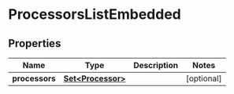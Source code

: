 

# ProcessorsListEmbedded


## Properties

| Name | Type | Description | Notes |
|------------ | ------------- | ------------- | -------------|
|**processors** | [**Set&lt;Processor&gt;**](Processor.md) |  |  [optional] |



